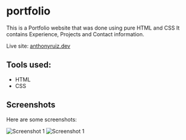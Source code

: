 # portfolio

This is a Portfolio website that was done using pure HTML and CSS
It contains Experience, Projects and Contact information. 

Live site: 
[anthonyruiz.dev](https://anthony-ruiz.github.io/portfolio/)


## Tools used:
* HTML
* CSS


## Screenshots

Here are some screenshots:

![Screenshot 1](https://i.imgur.com/2s05uYu.png "Landing Page")
![Screenshot 1](https://i.imgur.com/edr2x1a.png "About Me")

